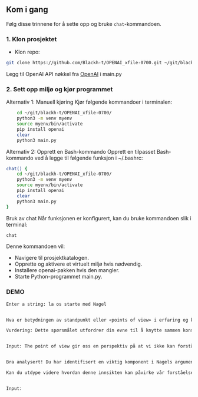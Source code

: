 ## Kom i gang

Følg disse trinnene for å sette opp og bruke `chat`-kommandoen.

### 1. Klon prosjektet

- Klon repo:
```bash
git clone https://github.com/Blackh-t/OPENAI_xfile-0700.git ~/git/blackh-t
```

Legg til OpenAI API nøkkel fra [OpenAI](https://platform.openai.com/) i main.py

### 2. Sett opp miljø og kjør programmet
Alternativ 1: Manuell kjøring
Kjør følgende kommandoer i terminalen:
```bash
    cd ~/git/blackh-t/OPENAI_xfile-0700/
    python3 -m venv myenv
    source myenv/bin/activate
    pip install openai
    clear
    python3 main.py
```

Alternativ 2: Opprett en Bash-kommando
Opprett en tilpasset Bash-kommando ved å legge til følgende funksjon i ~/.bashrc:

```bash
chat() {
    cd ~/git/blackh-t/OPENAI_xfile-0700/
    python3 -m venv myenv
    source myenv/bin/activate
    pip install openai
    clear
    python3 main.py
}
```

Bruk av chat
Når funksjonen er konfigurert, kan du bruke kommandoen slik i terminal:
```bash
chat
```
Denne kommandoen vil:

- Navigere til prosjektkatalogen.
- Opprette og aktivere et virtuelt miljø hvis nødvendig.
- Installere openai-pakken hvis den mangler.
- Starte Python-programmet main.py.

### DEMO
```bash
Enter a string: la os starte med Nagel


Hva er betydningen av standpunkt eller «points of view» i erfaring og kunnskap ifølge Nagel, og hvordan påvirker det vår forståelse av bevissthet? 

Vurdering: Dette spørsmålet utfordrer din evne til å knytte sammen konsepter i Nagels verk, samt å reflektere over hvordan perspektivet påvirker vår opplevelse av virkeligheten. Vil du utdype svaret ditt?


Input: The point of view gir oss en perspektiv på at vi ikke kan forstår andre art fullstendig, selv om vi vet mye om andres art sensor. dette gir også en forståelse om andre mennesker hvor vi ikke kan alltid vite hvordan andre mennesker observere det samme hendelse


Bra analysert! Du har identifisert en viktig komponent i Nagels argumentasjon, nemlig at det er en begrensning i vår evne til å forstå andres erfaringer fullt ut, selv om vi har kunnskap om deres biologiske og fysiske betingelser. Dette peker på kompleksiteten i bevissthet og hvordan individuelle perspektiver former vår opplevelse av virkeligheten. 

Kan du utdype videre hvordan denne innsikten kan påvirke vår forståelse av etikk eller moral? Dette kan være en god måte å knytte Nagels ideer til praktiske spørsmål vi står overfor i hverdagen.


Input:
```
